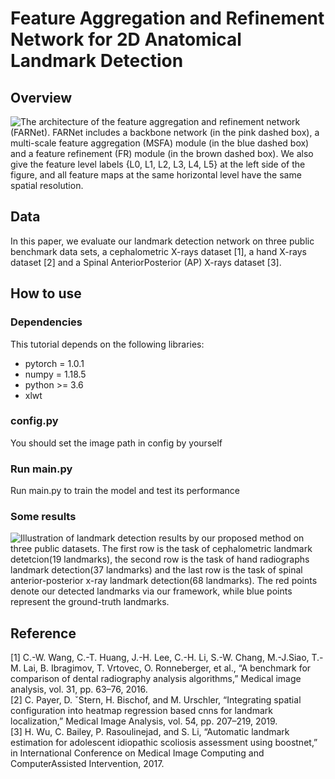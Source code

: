 # Feature Aggregation and Refinement Network for 2D Anatomical Landmark Detection

## Overview
![The architecture of the feature aggregation and refinement network (FARNet). FARNet includes a backbone network
(in the pink dashed box), a multi-scale feature aggregation (MSFA) module (in the blue dashed box) and a feature refinement
(FR) module (in the brown dashed box). We also give the feature level labels {L0, L1, L2, L3, L4, L5} at the left side of the
figure, and all feature maps at the same horizontal level have the same spatial resolution.]('https://github.com/JuvenileInWind/Farnet/tree/master/image/FARNet_bold.pdf')

## Data
In this paper, we evaluate our landmark detection network
on three public benchmark data sets, a cephalometric X-rays
dataset [1], a hand X-rays dataset [2] and a Spinal AnteriorPosterior (AP) X-rays dataset [3].
## How to use
### Dependencies
This tutorial depends on the following libraries:
* pytorch = 1.0.1
* numpy = 1.18.5
* python >= 3.6
* xlwt

### config.py
You should set the image path in config by yourself

### Run main.py
Run main.py to train the model and test its performance

### Some results 
![ Illustration of landmark detection results by our proposed method on three public datasets. The first row is the task
of cephalometric landmark detetcion(19 landmarks), the second row is the task of hand radiographs landmark detection(37
landmarks) and the last row is the task of spinal anterior-posterior x-ray landmark detection(68 landmarks). The red points
denote our detected landmarks via our framework, while blue points represent the ground-truth landmarks.]('https://github.com/JuvenileInWind/Farnet/tree/master/image/results.png')

## Reference
[1] C.-W. Wang, C.-T. Huang, J.-H. Lee, C.-H. Li, S.-W. Chang, M.-J.Siao, T.-M. Lai, B. Ibragimov, T. Vrtovec, O. Ronneberger, et al., “A benchmark for comparison of dental radiography analysis algorithms,” Medical image analysis, vol. 31, pp. 63–76, 2016.  
[2] C. Payer, D. ˇStern, H. Bischof, and M. Urschler, “Integrating spatial configuration into heatmap regression based cnns for landmark localization,” Medical Image Analysis, vol. 54, pp. 207–219, 2019.  
[3] H. Wu, C. Bailey, P. Rasoulinejad, and S. Li, “Automatic landmark estimation for adolescent idiopathic scoliosis assessment using boostnet,” in International Conference on Medical Image Computing and ComputerAssisted Intervention, 2017.  

